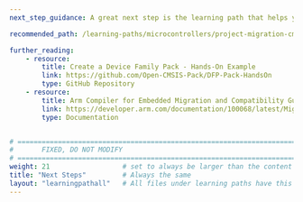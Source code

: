 ```yaml
---
next_step_guidance: A great next step is the learning path that helps you migrate your code to Arm Compiler v6 and understand how to create a device family pack.

recommended_path: /learning-paths/microcontrollers/project-migration-cmsis-v6

further_reading:
    - resource:
        title: Create a Device Family Pack - Hands-On Example
        link: https://github.com/Open-CMSIS-Pack/DFP-Pack-HandsOn
        type: GitHub Repository
    - resource:
        title: Arm Compiler for Embedded Migration and Compatibility Guide
        link: https://developer.arm.com/documentation/100068/latest/Migrating-from-Arm-Compiler-5-to-Arm-Compiler-for-Embedded-6
        type: Documentation


# ================================================================================
#       FIXED, DO NOT MODIFY
# ================================================================================
weight: 21                  # set to always be larger than the content in this path, and one more than 'review'
title: "Next Steps"         # Always the same
layout: "learningpathall"   # All files under learning paths have this same wrapper
---
```

